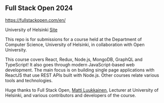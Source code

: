 ## Full Stack Open 2024

https://fullstackopen.com/en/

University of Helsinki [Site](https://www.helsinki.fi/en/admissions-and-education/open-university/multidisciplinary-themed-modules/full-stack#courses)

This repo is for submissions for a course held at the Department of Computer Science, University of Helsinki, in collaboration with Open University.

This course covers React, Redux, Node.js, MongoDB, GraphQL and TypeScript! It also goes through modern JavaScript-based web development. The main focus is on building single page applications with ReactJS that use REST APIs built with Node.js. Other courses relate various tools and technologies.

Huge thanks to Full Stack Open, [Matti Luukkainen](https://github.com/mluukkai), Lecturer at University of Helsinki, and various contributors and developers of the course.
